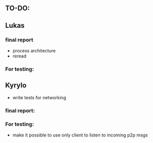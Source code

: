 ## TO-DO:

## Lukas


### final report

- process architecture
- reread

### For testing:


## Kyrylo

- write tests for networking

### final report:

### For testing:

- make it possible to use only client to listen to incoming p2p msgs
